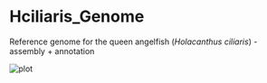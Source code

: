 # Hciliaris_Genome
Reference genome for the queen angelfish (*Holacanthus ciliaris*) - assembly + annotation

![plot](./queen.png)
